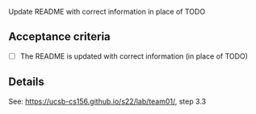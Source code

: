 Update README with correct information in place of TODO

## Acceptance criteria

- [ ] The README is updated with correct information (in place of TODO)

## Details

See: <https://ucsb-cs156.github.io/s22/lab/team01/>, step 3.3